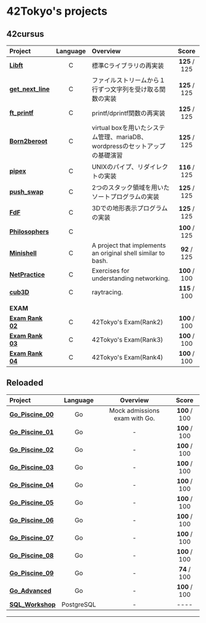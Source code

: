 # 42Tokyo's projects
## 42cursus

| Project | Language | Overview | Score |
| :------ | :------: | :------- | :---: |
| [**Libft**](https://github.com/hmakino8/42_Libft)            | C | 標準Cライブラリの再実装 | **125** / 125 |
| [**get_next_line**](https://github.com/hmakino8/42_get_next_line) | C | ファイルストリームから１行ずつ文字列を受け取る関数の実装　| **125** / 125 |
| [**ft_printf**](https://github.com/hmakino8/42_ft_printf)    | C | printf/dprintf関数の再実装 | **125** / 125 |
| [**Born2beroot**]()                                          | C | virtual boxを用いたシステム管理、mariaDB、wordpressのセットアップの基礎演習 | **125** / 125 |
| [**pipex**](https://github.com/hmakino8/42_pipex)            | C | UNIXのパイプ、リダイレクトの実装 | **116** / 125 |
| [**push_swap**](https://github.com/hmakino8/42_push_swap)    | C | 2つのスタック領域を用いたソートプログラムの実装　| **125** / 125 |
| [**FdF**](https://github.com/hmakino8/42_FdF)| C | 3Dでの地形表示プログラムの実装 | **125** / 125 |
| [**Philosophers**](https://github.com/hmakino8/42_Philosophers)| C |  | **100** / 125 |
| [**Minishell**](https://github.com/hmakino8/42_Minishell)    | C | A project that implements an original shell similar to bash.    | **92** / 125 |
| [**NetPractice**](https://github.com/hmakino8/42_NetPractice)    | C | Exercises for understanding networking.    | **100** / 100 |
| [**cub3D**](https://github.com/hmakino8/42_cub3d)    | C | raytracing.    | **115** / 100 |
||||
|**EXAM**|||
| [**Exam Rank 02**]()                                          | C | 42Tokyo's Exam(Rank2)                                           | **100** / 100 |
| [**Exam Rank 03**]()                                          | C | 42Tokyo's Exam(Rank3)                                           | **100** / 100 |
| [**Exam Rank 04**]()                                          | C | 42Tokyo's Exam(Rank4)                                           | **100** / 100 |

## Reloaded
| Project | Language | Overview | Score |
| :------ | :------: | :------: | :---: |
| [**Go_Piscine_00**](https://github.com/hmakino8/42_Go_Piscine/tree/main/Go_Piscine_00)| Go |Mock admissions exam with Go.| **100** / 100 |
| [**Go_Piscine_01**](https://github.com/hmakino8/42_Go_Piscine/tree/main/Go_Piscine_01)| Go |-| **100** / 100 |
| [**Go_Piscine_02**](https://github.com/hmakino8/42_Go_Piscine/tree/main/Go_Piscine_02)| Go |-| **100** / 100 |
| [**Go_Piscine_03**](https://github.com/hmakino8/42_Go_Piscine/tree/main/Go_Piscine_03)| Go |-| **100** / 100 |
| [**Go_Piscine_04**](https://github.com/hmakino8/42_Go_Piscine/tree/main/Go_Piscine_04)| Go |-| **100** / 100 |
| [**Go_Piscine_05**](https://github.com/hmakino8/42_Go_Piscine/tree/main/Go_Piscine_05)| Go |-| **100** / 100 |
| [**Go_Piscine_06**](https://github.com/hmakino8/42_Go_Piscine/tree/main/Go_Piscine_06)| Go |-| **100** / 100 |
| [**Go_Piscine_07**](https://github.com/hmakino8/42_Go_Piscine/tree/main/Go_Piscine_07)| Go |-| **100** / 100 |
| [**Go_Piscine_08**](https://github.com/hmakino8/42_Go_Piscine/tree/main/Go_Piscine_08)| Go |-| **100** / 100 |
| [**Go_Piscine_09**](https://github.com/hmakino8/42_Go_Piscine/tree/main/Go_Piscine_09)| Go |-| **74** / 100 |
| [**Go_Advanced**](https://github.com/hmakino8/42_Go_Piscine/tree/main/Go_Piscine_Advanced)| Go |-| **100** / 100 |
| [**SQL_Workshop**](https://github.com/hmakino8/42_SQL_Workshop)| PostgreSQL |-| ---- |
---
